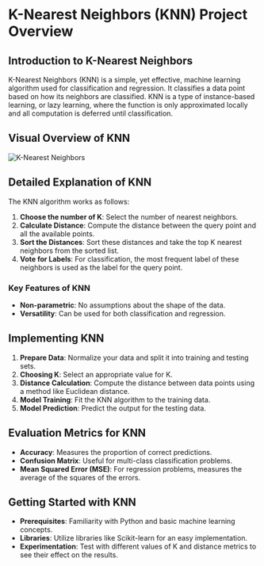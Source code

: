 
# K-Nearest Neighbors (KNN) Project Overview

## Introduction to K-Nearest Neighbors
K-Nearest Neighbors (KNN) is a simple, yet effective, machine learning algorithm used for classification and regression. It classifies a data point based on how its neighbors are classified. KNN is a type of instance-based learning, or lazy learning, where the function is only approximated locally and all computation is deferred until classification.

## Visual Overview of KNN
![K-Nearest Neighbors](https://user-images.githubusercontent.com/75358720/161425446-e086dc39-4683-4590-b6cb-9a96466bd589.gif)

## Detailed Explanation of KNN
The KNN algorithm works as follows:
1. **Choose the number of K**: Select the number of nearest neighbors.
2. **Calculate Distance**: Compute the distance between the query point and all the available points.
3. **Sort the Distances**: Sort these distances and take the top K nearest neighbors from the sorted list.
4. **Vote for Labels**: For classification, the most frequent label of these neighbors is used as the label for the query point.

### Key Features of KNN
- **Non-parametric**: No assumptions about the shape of the data.
- **Versatility**: Can be used for both classification and regression.

## Implementing KNN
1. **Prepare Data**: Normalize your data and split it into training and testing sets.
2. **Choosing K**: Select an appropriate value for K.
3. **Distance Calculation**: Compute the distance between data points using a method like Euclidean distance.
4. **Model Training**: Fit the KNN algorithm to the training data.
5. **Model Prediction**: Predict the output for the testing data.

## Evaluation Metrics for KNN
- **Accuracy**: Measures the proportion of correct predictions.
- **Confusion Matrix**: Useful for multi-class classification problems.
- **Mean Squared Error (MSE)**: For regression problems, measures the average of the squares of the errors.

## Getting Started with KNN
- **Prerequisites**: Familiarity with Python and basic machine learning concepts.
- **Libraries**: Utilize libraries like Scikit-learn for an easy implementation.
- **Experimentation**: Test with different values of K and distance metrics to see their effect on the results.

